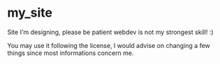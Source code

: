 # my_site
 Site I'm designing, please be patient webdev is not my strongest skill! :)

You may use it following the license, I would advise on changing a few things since most informations concern me.
